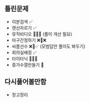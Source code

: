 ## 틀린문제
- 이분검색 ✅
- 랜선자르기 ✅
- 뮤직비디오 🔺🔺✅ (풀이 개선 필요)
- 마구간정하기 ❌🔺❌
- 씨름선수 ❌🔺✅ (모범답안 풀이도 봐두기)
- 회의실배정 ✅
- 타이타닉 🔺🔺✅
- 증가수열만들기 🔺

## 다시풀어볼만함
- 창고정리
